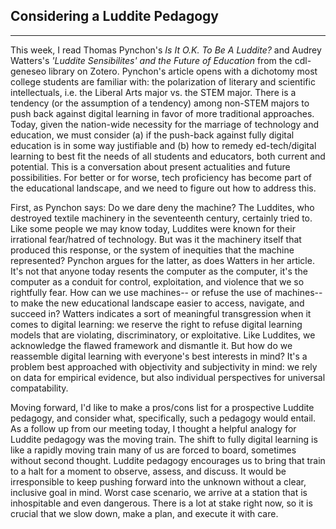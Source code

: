 ## Considering a Luddite Pedagogy
--- 
This week, I read Thomas Pynchon's *Is It O.K. To Be A Luddite?* and Audrey Watters's *'Luddite Sensibilites' and the Future of Education* from the cdl-geneseo library on Zotero. Pynchon's article opens with a dichotomy most college students are familiar with: the polarization of literary and scientific intellectuals, i.e. the Liberal Arts major vs. the STEM major. There is a tendency (or the assumption of a tendency) among non-STEM majors to push back against digital learning in favor of more traditional approaches. Today, given the nation-wide necessity for the marriage of technology and education, we must consider (a) if the push-back against fully digital education is in some way justifiable and (b) how to remedy ed-tech/digital learning to best fit the needs of all students and educators, both current and potential. This is a conversation about present actualities and future possibilities. For better or for worse, tech proficiency has become part of the educational landscape, and we need to figure out how to address this. 

First, as Pynchon says: Do we dare deny the machine? The Luddites, who destroyed textile machinery in the seventeenth century, certainly tried to. Like some people we may know today, Luddites were known for their irrational fear/hatred of technology. But was it the machinery itself that produced this response, or the system of inequities that the machine represented? Pynchon argues for the latter, as does Watters in her article. It's not that anyone today resents the computer as the computer, it's the computer as a conduit for control, exploitation, and violence that we so rightfully fear. How can we use machines-- or refuse the use of machines-- to make the new educational landscape easier to access, navigate, and succeed in? Watters indicates a sort of meaningful transgression when it comes to digital learning: we reserve the right to refuse digital learning models that are violating, discriminatory, or exploitative. Like Luddites, we acknowledge the flawed framework and dismantle it. But how do we reassemble digital learning with everyone's best interests in mind? It's a problem best approached with objectivity and subjectivity in mind: we rely on data for empirical evidence, but also individual perspectives for universal compatability. 

Moving forward, I'd like to make a pros/cons list for a prospective Luddite pedagogy, and consider what, specifically, such a pedagogy would entail. As a follow up from our meeting today, I thought a helpful analogy for Luddite pedagogy was the moving train. The shift to fully digital learning is like a rapidly moving train many of us are forced to board, sometimes without second thought. Luddite pedagogy encourages us to bring that train to a halt for a moment to observe, assess, and discuss. It would be irresponsible to keep pushing forward into the unknown without a clear, inclusive goal in mind. Worst case scenario, we arrive at a station that is inhospitable and even dangerous. There is a lot at stake right now, so it is crucial that we slow down, make a plan, and execute it with care. 
